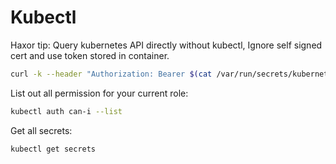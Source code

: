 # Kubectl

Haxor tip: Query kubernetes API directly without kubectl, Ignore self signed cert and use token stored in container.

```bash
curl -k --header "Authorization: Bearer $(cat /var/run/secrets/kubernetes.io/serviceaccount/token)" -X GET  "https://{KUBE api address}/api/v1/namespaces/$(cat /var/run/secrets/kubernetes.io/serviceaccount/namespace)/pods"
```

List out all permission for your current role:

```bash
kubectl auth can-i --list
```

Get all secrets:

```bash
kubectl get secrets
```
